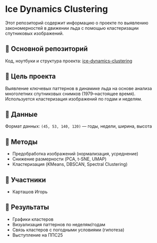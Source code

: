 # Ice Dynamics Clustering 

Этот репозиторий содержит информацию о проекте по выявлению закономерностей в движении льда с помощью кластеризации спутниковых изображений.

## 🔗 Основной репозиторий

Код, ноутбуки и структура проекта: [ice-dynamics-clustering]([https://github.com/LISA-ITMO/ice-dynamics-clustering](https://github.com/IGK-arch/NIR_Ice_clustering))

## 🧊 Цель проекта

Выявление ключевых паттернов в динамике льда на основе анализа многолетних спутниковых снимков (1979–настоящее время). Используется кластеризация изображений по годам и неделям.

## 📁 Данные

Формат данных: `(45, 53, 140, 120)` — годы, недели, ширина, высота

## 🧠 Методы

- Предобработка изображений (нормализация, усреднение)
- Снижение размерности (PCA, t-SNE, UMAP)
- Кластеризация (KMeans, DBSCAN, Spectral Clustering)

## 👥 Участники

- Карташов Игорь

## 🧪 Результаты

- Графики кластеров
- Визуализация паттернов по неделям/годам
- Связь кластеров с погодными условиями (гипотеза)
- Выступление на ППС25

